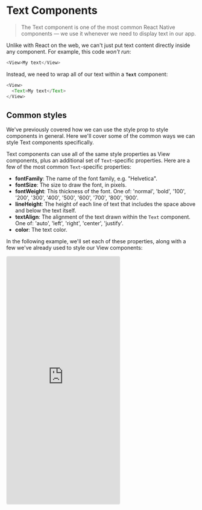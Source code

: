 # Text Components

> The Text component is one of the most common React Native components — we use it whenever we need to display text in our app.

Unlike with React on the web, we can't just put text content directly inside any component. For example, this code _won't run_:

```js
<View>My text</View>
```

Instead, we need to wrap all of our text within a **`Text`** component:

```js
<View>
  <Text>My text</Text>
</View>
```

## Common styles

We've previously covered how we can use the style prop to style components in general. Here we'll cover some of the common ways we can style Text components specifically.

Text components can use all of the same style properties as View components, plus an additional set of `Text`-specific properties. Here are a few of the most common `Text`-specific properties:

- **fontFamily**: The name of the font family, e.g. "Helvetica".
- **fontSize**: The size to draw the font, in pixels.
- **fontWeight**: This thickness of the font. One of: 'normal', 'bold', '100', '200', '300', '400', '500', '600', '700', '800', '900'.
- **lineHeight**: The height of each line of text that includes the space above and below the text itself.
- **textAlign**: The alignment of the text drawn within the `Text` component. One of: 'auto', 'left', 'right', 'center', 'justify'.
- **color**: The text color.

In the following example, we'll set each of these properties, along with a few we've already used to style our View components:

<iframe src="https://snack.expo.io/embedded/@dabbott/styled-text?preview=true&platform=web" style="height: 47em;border:1px solid rgba(0,0,0,.08);border-radius:4px;background:center no-repeat url('https://i.imgur.com/5apDm5w.gif'), #fafafa;" />

By default, `Text` components automatically grow horizontally to fit the text content drawn within. If the `Text` component can't grow horizontally within its parent anymore, it will then wrap the text content to the next line and grow vertically. However, we can override this behavior by specifying the dimensions of the component ourselves.

In this example, we set the width of the `Text` to 200 explicitly, which affects where it wraps to the next line:

<iframe src="https://snack.expo.io/embedded/@dabbott/styled-text-with-fixed-width?preview=true&platform=web" style="height: 48em;border:1px solid rgba(0,0,0,.08);border-radius:4px;background:center no-repeat url('https://i.imgur.com/5apDm5w.gif'), #fafafa;" />

Note that textAlign affects the alignment of the text content drawn within the `Text` component, but not the component itself. If we want to align the `Text` component in the horizontal center of the screen, we would set the alignItems style property on the parent View.

## Inline text

`Text` components are similar to "block" elements on the web — if we use multiple `Text` elements within the same parent, they will stack on top of each other:

<iframe src="https://snack.expo.io/embedded/@dabbott/stacked-text-components?preview=true&platform=web" style="height: 53em;border:1px solid rgba(0,0,0,.08);border-radius:4px;background:center no-repeat url('https://i.imgur.com/5apDm5w.gif'), #fafafa;" />

However, we sometimes want `Text` components to act like "inline" elements so that we can render multiple styles of text content within a single paragraph. `Text` components can be nested to accomplish this. In this example, we'll style a specific range of text within the larger paragraph:

<iframe src="https://snack.expo.io/embedded/@dabbott/nested-styled-text?preview=true&platform=web" style="height: 53em;border:1px solid rgba(0,0,0,.08);border-radius:4px;background:center no-repeat url('https://i.imgur.com/5apDm5w.gif'), #fafafa;" />

Styles applied to a `Text` component also apply to every Text component descendant within it. In the previous example, the nested text inherits styles.text, but then overrides the fontWeight by applying styles.boldText (the innermost style has the highest precedence).

### Up next

Now, text is great and all, but if we want our app to look even better, we'll need to throw in some images. Tomorrow we'll learn how to do that using the `Image` component.

